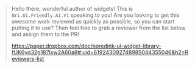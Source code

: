 > Hello there, wonderful author of widgets!
> This is `Nri.Ui.Friendly.AI.V1` speaking to you!
> Are you looking to get this awesome work reviewed as quickly as possible, so you can start putting it to use?
> Then feel free to grab a reviewer from the list below and assign them to the PR!
>
> https://paper.dropbox.com/doc/noredink-ui-widget-library-fUK6yq32g187lxw2A60a8#:uid=619243092748985044355046&h2=Reviewers-list

